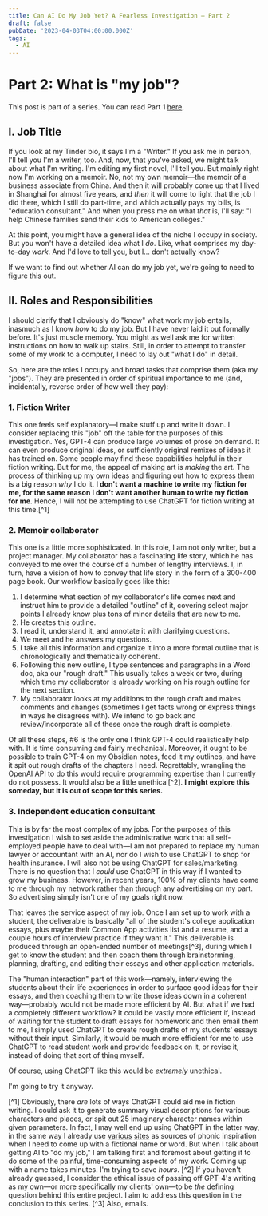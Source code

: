 ```yaml
---
title: Can AI Do My Job Yet? A Fearless Investigation – Part 2
draft: false
pubDate: '2023-04-03T04:00:00.000Z'
tags:
  - AI
---
```


# Part 2: What is "my job"?

This post is part of a series. You can read Part 1 [here](https://www.chriszombik.com/blog/can-ai-do-my-job-yet-a-fearless-investigation--part-1 "").

## I. Job Title

If you look at my Tinder bio, it says I'm a "Writer." If you ask me in person, I'll tell you I'm a writer, too. And, now, that you've asked, we might talk about what I'm writing. I'm editing my first novel, I'll tell you. But mainly right now I'm working on a memoir. No, not my own memoir—the memoir of a business associate from China. And then it will probably come up that I lived in Shanghai for almost five years, and *then* it will come to light that the job I did there, which I still do part-time, and which actually pays my bills, is "education consultant." And when you press me on what *that* is, I'll say: "I help Chinese families send their kids to American colleges."

At this point, you might have a general idea of the niche I occupy in society. But you won't have a detailed idea what I *do*. Like, what comprises my day-to-day *work*. And I'd love to tell you, but I... don't actually know?

If we want to find out whether AI can do my job yet, we're going to need to figure this out.

## II. Roles and Responsibilities

I should clarify that I obviously do "know" what work my job entails, inasmuch as I know *how* to do my job. But I have never laid it out formally before. It's just muscle memory. You might as well ask me for written instructions on how to walk up stairs. Still, in order to attempt to transfer some of my work to a computer, I need to lay out "what I do" in detail.

So, here are the roles I occupy and broad tasks that comprise them (aka my "jobs"). They are presented in order of spiritual importance to me (and, incidentally, reverse order of how well they pay):

### 1. Fiction Writer

This one feels self explanatory—I make stuff up and write it down. I consider replacing this "job" off the table for the purposes of this investigation. Yes, GPT-4 can produce large volumes of prose on demand. It can even produce original ideas, or sufficiently original remixes of ideas it has trained on. Some people may find these capabilities helpful in their fiction writing. But for me, the appeal of making art is *making* the art. The process of thinking up my own ideas and figuring out how to express them is a big reason *why* I do it. **I don't want a machine to write my fiction for me, for the same reason I don't want another human to write my fiction for me**. Hence, I will not be attempting to use ChatGPT for fiction writing at this time.\[^1]

### 2. Memoir collaborator

This one is a little more sophisticated. In this role, I am not only writer, but a project manager. My collaborator has a fascinating life story, which he has conveyed to me over the course of a number of lengthy interviews. I, in turn, have a vision of how to convey that life story in the form of a 300-400 page book. Our workflow basically goes like this:

1. I determine what section of my collaborator's life comes next and instruct him to provide a detailed "outline" of it, covering select major points I already know plus tons of minor details that are new to me.
2. He creates this outline.
3. I read it, understand it, and annotate it with clarifying questions.
4. We meet and he answers my questions.
5. I take all this information and organize it into a more formal outline that is chronologically and thematically coherent.
6. Following this new outline, I type sentences and paragraphs in a Word doc, aka our "rough draft." This usually takes a week or two, during which time my collaborator is already working on his rough outline for the next section.
7. My collaborator looks at my additions to the rough draft and makes comments and changes (sometimes I get facts wrong or express things in ways he disagrees with). We intend to go back and review/incorporate all of these once the rough draft is complete.

Of all these steps, #6 is the only one I think GPT-4 could realistically help with. It is time consuming and fairly mechanical. Moreover, it ought to be possible to train GPT-4 on my Obsidian notes, feed it my outlines, and have it spit out rough drafts of the chapters I need. Regrettably, wrangling the OpenAI API to do this would require programming expertise than I currently do not possess. It would also be a little unethical\[^2]. **I might explore this someday, but it is out of scope for this series.**

### 3. Independent education consultant

This is by far the most complex of my jobs. For the purposes of this investigation I wish to set aside the administrative work that all self-employed people have to deal with—I am not prepared to replace my human lawyer or accountant with an AI, nor do I wish to use ChatGPT to shop for health insurance. I will also not be using ChatGPT for sales/marketing. There is no question that I *could* use ChatGPT in this way if I wanted to grow my business. However, in recent years, 100% of my clients have come to me through my network rather than through any advertising on my part. So advertising simply isn't one of my goals right now.

That leaves the service aspect of my job. Once I am set up to work with a student, the deliverable is basically "all of the student's college application essays, plus maybe their Common App activities list and a resume, and a couple hours of interview practice if they want it." This deliverable is produced through an open-ended number of meetings\[^3], during which I get to know the student and then coach them through brainstorming, planning, drafting, and editing their essays and other application materials.

The "human interaction" part of this work—namely, interviewing the students about their life experiences in order to surface good ideas for their essays, and then coaching them to write those ideas down in a coherent way—probably would not be made more efficient by AI. But what if we had a completely different workflow? It could be vastly more efficient if, instead of waiting for the student to draft essays for homework and then email them to me, I simply used ChatGPT to create rough drafts of my students' essays without their input. Similarly, it would be much more efficient for me to use ChatGPT to read student work and provide feedback on it, or revise it, instead of doing that sort of thing myself.

Of course, using ChatGPT like this would be *extremely* unethical.

I'm going to try it anyway.

\[^1] Obviously, there *are* lots of ways ChatGPT could aid me in fiction writing. I could ask it to generate summary visual descriptions for various characters and places, or spit out 25 imaginary character names within given parameters. In fact, I may well end up using ChatGPT in the latter way, in the same way I already use [various](https://www.thisworddoesnotexist.com/ "This word does not exist") [sites](https://fakelish.nwtgck.org/ "Fakelish") as sources of phonic inspiration when I need to come up with a fictional name or word. But when I talk about getting AI to "do my job," I am talking first and foremost about getting it to do some of the painful, time-consuming aspects of my work. Coming up with a name takes minutes. I'm trying to save *hours*.
\[^2] If you haven't already guessed, I consider the ethical issue of passing off GPT-4's writing as my own—or more specifically my clients' own—to be *the* defining question behind this entire project. I aim to address this question in the conclusion to this series.
\[^3] Also, emails.
